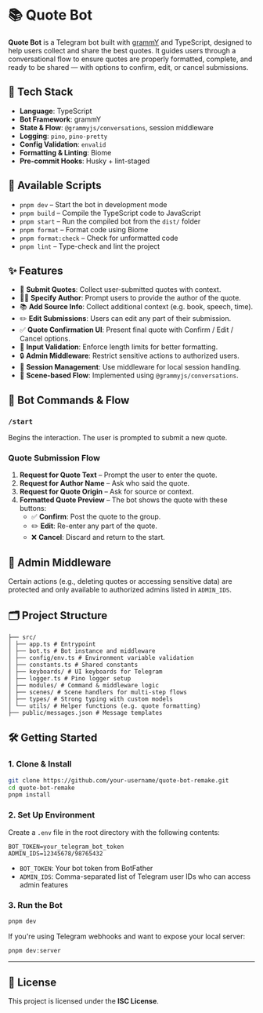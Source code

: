 # 📚 Quote Bot 

**Quote Bot** is a Telegram bot built with [grammY](https://grammy.dev/) and TypeScript, designed to help users collect and share the best quotes. It guides users through a conversational flow to ensure quotes are properly formatted, complete, and ready to be shared — with options to confirm, edit, or cancel submissions.

## 🧰 Tech Stack

- **Language**: TypeScript
- **Bot Framework**: grammY
- **State & Flow**: `@grammyjs/conversations`, session middleware
- **Logging**: `pino`, `pino-pretty`
- **Config Validation**: `envalid`
- **Formatting & Linting**: Biome
- **Pre-commit Hooks**: Husky + lint-staged

## 🧪 Available Scripts

- `pnpm dev` – Start the bot in development mode
- `pnpm build` – Compile the TypeScript code to JavaScript
- `pnpm start` – Run the compiled bot from the `dist/` folder
- `pnpm format` – Format code using Biome
- `pnpm format:check` – Check for unformatted code
- `pnpm lint` – Type-check and lint the project

## ✨ Features

- 📝 **Submit Quotes**: Collect user-submitted quotes with context.
- 🧑‍🎓 **Specify Author**: Prompt users to provide the author of the quote.
- 📚 **Add Source Info**: Collect additional context (e.g. book, speech, time).
- ✏️ **Edit Submissions**: Users can edit any part of their submission.
- ✅ **Quote Confirmation UI**: Present final quote with Confirm / Edit / Cancel options.
- 🧪 **Input Validation**: Enforce length limits for better formatting.
- 🔒 **Admin Middleware**: Restrict sensitive actions to authorized users.
- 💾 **Session Management**: Use middleware for local session handling.
- 🧠 **Scene-based Flow**: Implemented using `@grammyjs/conversations`.

## 🤖 Bot Commands & Flow

### `/start`
Begins the interaction. The user is prompted to submit a new quote.

### Quote Submission Flow

1. **Request for Quote Text** – Prompt the user to enter the quote.
2. **Request for Author Name** – Ask who said the quote.
3. **Request for Quote Origin** – Ask for source or context.
4. **Formatted Quote Preview** – The bot shows the quote with these buttons:
    - ✅ **Confirm**: Post the quote to the group.
    - ✏️ **Edit**: Re-enter any part of the quote.
    - ❌ **Cancel**: Discard and return to the start.

## 🔐 Admin Middleware

Certain actions (e.g., deleting quotes or accessing sensitive data) are protected and only available to authorized admins listed in `ADMIN_IDS`.

## 🗂️ Project Structure
```
├── src/
│ ├── app.ts # Entrypoint
│ ├── bot.ts # Bot instance and middleware
│ ├── config/env.ts # Environment variable validation
│ ├── constants.ts # Shared constants
│ ├── keyboards/ # UI keyboards for Telegram
│ ├── logger.ts # Pino logger setup
│ ├── modules/ # Command & middleware logic
│ ├── scenes/ # Scene handlers for multi-step flows
│ ├── types/ # Strong typing with custom models
│ └── utils/ # Helper functions (e.g. quote formatting)
├── public/messages.json # Message templates 
```

## 🛠️ Getting Started

### 1. Clone & Install

```bash
git clone https://github.com/your-username/quote-bot-remake.git
cd quote-bot-remake
pnpm install
```

### 2. Set Up Environment

Create a `.env` file in the root directory with the following contents:

```env
BOT_TOKEN=your_telegram_bot_token
ADMIN_IDS=12345678/98765432
```

- `BOT_TOKEN`: Your bot token from BotFather
- `ADMIN_IDS`: Comma-separated list of Telegram user IDs who can access admin features

### 3. Run the Bot

```bash
pnpm dev
```

If you're using Telegram webhooks and want to expose your local server:

```bash
pnpm dev:server
```

---




## 📄 License

This project is licensed under the **ISC License**.

